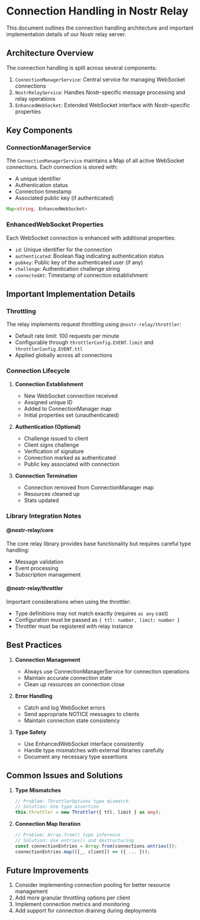 # Connection Handling in Nostr Relay

This document outlines the connection handling architecture and important implementation details of our Nostr relay server.

## Architecture Overview

The connection handling is split across several components:

1. `ConnectionManagerService`: Central service for managing WebSocket connections
2. `NostrRelayService`: Handles Nostr-specific message processing and relay operations
3. `EnhancedWebSocket`: Extended WebSocket interface with Nostr-specific properties

## Key Components

### ConnectionManagerService

The `ConnectionManagerService` maintains a Map of all active WebSocket connections. Each connection is stored with:
- A unique identifier
- Authentication status
- Connection timestamp
- Associated public key (if authenticated)

```typescript
Map<string, EnhancedWebSocket>
```

### EnhancedWebSocket Properties

Each WebSocket connection is enhanced with additional properties:
- `id`: Unique identifier for the connection
- `authenticated`: Boolean flag indicating authentication status
- `pubkey`: Public key of the authenticated user (if any)
- `challenge`: Authentication challenge string
- `connectedAt`: Timestamp of connection establishment

## Important Implementation Details

### Throttling

The relay implements request throttling using `@nostr-relay/throttler`:
- Default rate limit: 100 requests per minute
- Configurable through `throttlerConfig.EVENT.limit` and `throttlerConfig.EVENT.ttl`
- Applied globally across all connections

### Connection Lifecycle

1. **Connection Establishment**
   - New WebSocket connection received
   - Assigned unique ID
   - Added to ConnectionManager map
   - Initial properties set (unauthenticated)

2. **Authentication (Optional)**
   - Challenge issued to client
   - Client signs challenge
   - Verification of signature
   - Connection marked as authenticated
   - Public key associated with connection

3. **Connection Termination**
   - Connection removed from ConnectionManager map
   - Resources cleaned up
   - Stats updated

### Library Integration Notes

#### @nostr-relay/core

The core relay library provides base functionality but requires careful type handling:
- Message validation
- Event processing
- Subscription management

#### @nostr-relay/throttler

Important considerations when using the throttler:
- Type definitions may not match exactly (requires `as any` cast)
- Configuration must be passed as `{ ttl: number, limit: number }`
- Throttler must be registered with relay instance

## Best Practices

1. **Connection Management**
   - Always use ConnectionManagerService for connection operations
   - Maintain accurate connection state
   - Clean up resources on connection close

2. **Error Handling**
   - Catch and log WebSocket errors
   - Send appropriate NOTICE messages to clients
   - Maintain connection state consistency

3. **Type Safety**
   - Use EnhancedWebSocket interface consistently
   - Handle type mismatches with external libraries carefully
   - Document any necessary type assertions

## Common Issues and Solutions

1. **Type Mismatches**
   ```typescript
   // Problem: ThrottlerOptions type mismatch
   // Solution: Use type assertion
   this.throttler = new Throttler({ ttl, limit } as any);
   ```

2. **Connection Map Iteration**
   ```typescript
   // Problem: Array.from() type inference
   // Solution: Use entries() and destructuring
   const connectionEntries = Array.from(connections.entries());
   connectionEntries.map(([_, client]) => ({ ... }));
   ```

## Future Improvements

1. Consider implementing connection pooling for better resource management
2. Add more granular throttling options per client
3. Implement connection metrics and monitoring
4. Add support for connection draining during deployments
